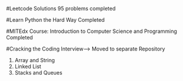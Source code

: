 #Leetcode Solutions
95 problems completed

#Learn Python the Hard Way
Completed

#MITEdx Course: Introduction to Computer Science and Programming
Completed

#Cracking the Coding Interview--> Moved to separate Repository
1. Array and String
2. Linked List
3. Stacks and Queues


 


